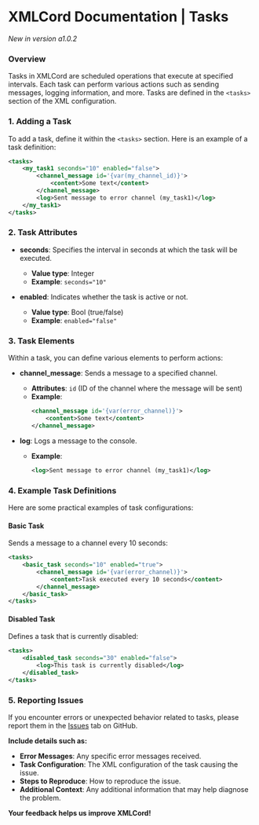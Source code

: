 # XMLCord Documentation | Tasks

*New in version a1.0.2*

### Overview

Tasks in XMLCord are scheduled operations that execute at specified intervals. Each task can perform various actions such as sending messages, logging information, and more. Tasks are defined in the `<tasks>` section of the XML configuration.

### 1. Adding a Task

To add a task, define it within the `<tasks>` section. Here is an example of a task definition:

```xml
<tasks>
    <my_task1 seconds="10" enabled="false">
        <channel_message id='{var(my_channel_id)}'>
            <content>Some text</content>
        </channel_message>
        <log>Sent message to error channel (my_task1)</log>
    </my_task1>
</tasks>
```

### 2. Task Attributes

- **seconds**: Specifies the interval in seconds at which the task will be executed. 
  - **Value type**: Integer
  - **Example**: `seconds="10"`

- **enabled**: Indicates whether the task is active or not.
  - **Value type**: Bool (true/false)
  - **Example**: `enabled="false"`

### 3. Task Elements

Within a task, you can define various elements to perform actions:

- **channel_message**: Sends a message to a specified channel.
  - **Attributes**: `id` (ID of the channel where the message will be sent)
  - **Example**:
    ```xml
    <channel_message id='{var(error_channel)}'>
        <content>Some text</content>
    </channel_message>
    ```

- **log**: Logs a message to the console.
  - **Example**:
    ```xml
    <log>Sent message to error channel (my_task1)</log>
    ```

### 4. Example Task Definitions

Here are some practical examples of task configurations:

#### Basic Task

Sends a message to a channel every 10 seconds:

```xml
<tasks>
    <basic_task seconds="10" enabled="true">
        <channel_message id='{var(error_channel)}'>
            <content>Task executed every 10 seconds</content>
        </channel_message>
    </basic_task>
</tasks>
```

#### Disabled Task

Defines a task that is currently disabled:

```xml
<tasks>
    <disabled_task seconds="30" enabled="false">
        <log>This task is currently disabled</log>
    </disabled_task>
</tasks>
```

### 5. Reporting Issues

If you encounter errors or unexpected behavior related to tasks, please report them in the [Issues](https://github.com/MateOp1337/XMLCord/issues) tab on GitHub.

**Include details such as:**

- **Error Messages**: Any specific error messages received.
- **Task Configuration**: The XML configuration of the task causing the issue.
- **Steps to Reproduce**: How to reproduce the issue.
- **Additional Context**: Any additional information that may help diagnose the problem.

**Your feedback helps us improve XMLCord!**
